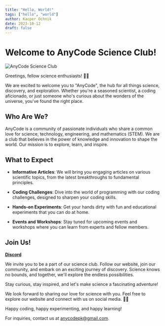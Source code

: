 ```yaml
---
title: "Hello, World!"
tags: ["hello", "world"]
author: Kacper Ochnik
date: 2023-10-12
draft: false
---
```


# Welcome to AnyCode Science Club!

![AnyCode Science Club](https://scontent-waw1-1.xx.fbcdn.net/v/t39.30808-6/386588227_644868114453284_6012704714478753123_n.png?_nc_cat=102&ccb=1-7&_nc_sid=5f2048&_nc_ohc=UXjSxYrsf98AX_iibdw&_nc_ht=scontent-waw1-1.xx&oh=00_AfD2y-rNyxgff2TttPhOQGWlLDF7ZNvBACZHPMVfEXAyXw&oe=6531ADBF)

Greetings, fellow science enthusiasts! 🚀🔬

We are excited to welcome you to "AnyCode", the hub for all things science, discovery, and exploration. Whether you're a seasoned scientist, a coding aficionado, or just someone who's curious about the wonders of the universe, you've found the right place.

## Who Are We?

AnyCode is a community of passionate individuals who share a common love for science, technology, engineering, and mathematics (STEM). We are a club that believes in the power of knowledge and innovation to shape the world. Our mission is to explore, learn, and inspire.

## What to Expect

- **Informative Articles**: We will bring you engaging articles on various scientific topics, from the latest breakthroughs to fundamental principles.

- **Coding Challenges**: Dive into the world of programming with our coding challenges, designed to sharpen your coding skills.

- **Hands-on Experiments**: Get your hands dirty with fun and educational experiments that you can do at home.

- **Events and Workshops**: Stay tuned for upcoming events and workshops where you can learn from experts and fellow members.

## Join Us!

[**Discord**](https://discord.gg/gWbrffZ7Z9)

We invite you to be a part of our science club. Follow our website, join our community, and embark on an exciting journey of discovery. Science knows no bounds, and together, we'll explore the endless possibilities.

Stay curious, stay inspired, and let's make science a fascinating adventure!

We look forward to sharing our love for science with you. Feel free to explore our website and connect with us on social media. 🌌🧪

Happy coding, happy experimenting, and happy learning!

For inquiries, contact us at [anycodepk@gmail.com](mailto:anycodepk@gmail.com).

